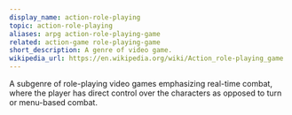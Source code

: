 ```yaml
---
display_name: action-role-playing
topic: action-role-playing
aliases: arpg action-role-playing-game
related: action-game role-playing-game
short_description: A genre of video game.
wikipedia_url: https://en.wikipedia.org/wiki/Action_role-playing_game
---
```

A subgenre of role-playing video games emphasizing real-time combat, where the player has direct control over the characters as opposed to turn or menu-based combat.